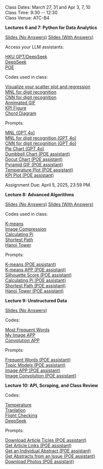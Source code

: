 Class Dates: March 27, 31 and Apr 3, 7, 10     
Class Time: 9:30 -- 12:30    
Class Venue: ATC-B4      

            
**Lectures 6 and 7: Python for Data Analytics**       

[Slides (No Answers)](https://ximarketing.github.io/class/Python/67-pre.pdf) [Slides (With Answers)](https://ximarketing.github.io/class/Python/67.pdf)           

Access your LLM assistants: 

[HKU GPT/DeepSeek](https://chatgpt.hku.hk/home)        
[DeepSeek](https://www.deepseek.com/)        
[POE](https://poe.com/)       

Codes used in class:     

[Visualize your scatter plot and regression](https://ximarketing.github.io/class/Python/regressionvisualizationAPP.txt)       
[MNL for digit recognition](https://ximarketing.github.io/class/Python/MNIST_MNL_train_and_APP.txt)       
[CNN for digit recognition](https://ximarketing.github.io/class/Python/MNIST_ANN_train_and_APP.txt)       
[Annimated GIF](https://ximarketing.github.io/class/Python/annimatedGIF.txt)          
[KPI Figure](https://ximarketing.github.io/class/Python/KPIfigure.txt)        
[Chord Diagram](https://ximarketing.github.io/class/Python/ChordDiagram.txt)       

Prompts:       
                   
[MNL (GPT 4o)](https://ximarketing.github.io/class/Python/MNLprompt.pdf)             
[MNL for digit recognition (GPT 4o)](https://ximarketing.github.io/class/Python/MNLdigit.pdf)             
[CNN for digit recognition (GPT 4o)](https://ximarketing.github.io/class/Python/CNNprompt.pdf)            
[Pie Chart (GPT 4o)](https://ximarketing.github.io/class/Python/piechartprompt.pdf)            
[Dumbbell Chart (POE assistant)](https://poe.com/s/Ao1Y9JI8ZjEyGhsHIvxe)        
[Docut Chart (POE assistant)](https://poe.com/s/7UYRSeXsPuJ8M38K24yS)       
[Pyramid GIF (POE assistant)](https://poe.com/s/0P06Fx21l9pHIsyV8LAz)       
[Temperature Plot (POE assistant)](https://poe.com/s/7L1Cy6y2we8H2S6gy6x5)       
[KPI Plot (POE assistant)](https://poe.com/s/fo78eeSGwHmbnWkUqZr0)         

Assignment Due: April 5, 2025, 23:59 PM.         

**Lecture 8: Advanced Algorithms**         
          
[Slides (No Answers)](https://ximarketing.github.io/class/Python/8-pre.pdf) [Slides (With Answers)](https://ximarketing.github.io/class/Python/8-pre.pdf)             
          
Codes used in class:     

[K-means](https://ximarketing.github.io/class/Python/kmeansAPP.txt)        
[Image Compression](https://ximarketing.github.io/class/Python/image_compression.txt)       
[Calculating Pi](https://ximarketing.github.io/class/Python/picode.txt)        
[Shortest Path](https://ximarketing.github.io/class/Python/dynamicprogrammingAPP.txt)        
[Hanoi Tower](https://ximarketing.github.io/class/Python/hanoi.txt)        

Prompts:

[K-means (POE assistant)](https://poe.com/s/Pi7O0ZZB1f0B8rDxQI21)       
[K-means APP (POE assistant)](https://poe.com/s/4sWUvc2IEtgRNvvGgCbE)        
[Silhouette Score (POE assistant)](https://poe.com/s/oah3vaVvb1KV883Gdo51)        
[Calculating Pi (POE assistant)](https://poe.com/s/5ZT01uSKXTffilSOTfTc)            
[Shortest Path (POE assistant)](https://poe.com/s/2pKO4xkTRDjL9KdFS90d)        
[Hanoi Tower (POE assistant)](https://poe.com/s/HBoPP3oTzsxHw6JXbYEv)          
        
**Lecture 9: Unstructured Data**      

[Slides (No Answers)](https://ximarketing.github.io/class/Python/9-pre.pdf)        

Codes:      

[Most Frequent Words](https://ximarketing.github.io/class/Python/frequent.txt)        
[My Image APP](https://ximarketing.github.io/class/Python/imageapp.txt)        
[Convolution APP](https://ximarketing.github.io/class/Python/kernel.txt)        

Prompts:       

[Frequent Words (POE assistant)](https://poe.com/s/URH7Mn4QLG30cCndISPJ)          
[Topic Models (POE assistant)](https://poe.com/s/9VRVTFtQnDXidpjITl2m)         
[Image APP (POE assistant)](https://poe.com/s/6Qrv73TCVWnrlOPyoKEU)        
[Image Convolution (POE assistant)](https://poe.com/s/OacIeAi27axBxeN3L3nb)            

        
**Lecture 10: API, Scraping, and Class Review**            

Codes:      

[Temperature](https://ximarketing.github.io/class/Python/temperatureAPP.txt)        
[Tranlation](https://ximarketing.github.io/class/Python/translate.txt)        
[Flight Checking](https://ximarketing.github.io/class/Python/flightAPP.txt)        
[DeepSeek](https://ximarketing.github.io/class/Python/deepseek.txt)         

Prompts:      

[Download Article Ticles (POE assistant)](https://poe.com/s/3FkHqze7VIye7lpjHYtf)        
[Get Article Links (POE assistant)](https://poe.com/s/mITVTqa9oXJOdNMLo2qU)         
[Get an Individual Abstract (POE assistant)](https://poe.com/s/PPjWya3Q2V1wJYPSQjXU)        
[Get Abstracts from an Issue (POE assistant)](https://poe.com/s/q6p6EC0LR1X1UmI06IIP)        
[Download Photos (POE assistant)](https://poe.com/s/FTXkI3nLX6Cwj08P2jsJ)        



